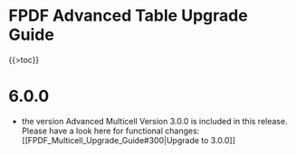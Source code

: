 # FPDF Advanced Table Upgrade Guide

{{>toc}}

# 6.0.0

 * the version Advanced Multicell Version 3.0.0 is included in this release. Please have a look here for functional changes: [[FPDF_Multicell_Upgrade_Guide#300|Upgrade to 3.0.0]]